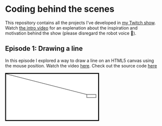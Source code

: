 # Coding behind the scenes

This repository contains all the projects I've developed in [my Twitch show](https://twitch.tv/voscarmv). Watch [the intro video](https://www.youtube.com/watch?v=wNrfZAZCe6I) for an explenation about the inspiration and motivation behind the show (please disregard the robot voice 🤖).

## Episode 1: Drawing a line

In this episode I explored a way to draw a line on an HTML5 canvas using the mouse position. Watch the video [here](https://www.twitch.tv/videos/593304668). Check out the source code [here](/connected_lines)

![Drawing a line from the mouse position](screenshots/line.gif)
